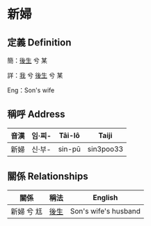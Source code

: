 # 新婦
## 定義 Definition
簡：[後生](member19.md) 兮 某

詳：[我](member1.md) 兮 [後生](member19.md) 兮 某

Eng：Son's wife

## 稱呼 Address

音漢 | 임·찌- | Tâi-lô | Taiji
--- | --- | --- | --- 
新婦 | 신·부- | sin-pū | sin3poo33 


## 關係 Relationships

關係 | 稱法 | English
--- | --- | --- 
新婦 兮 尪 | [後生](member19.md) | Son's wife's husband
